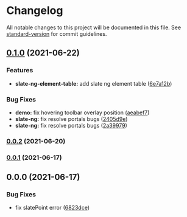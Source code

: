# Changelog

All notable changes to this project will be documented in this file. See [standard-version](https://github.com/conventional-changelog/standard-version) for commit guidelines.

## [0.1.0](https://github.com/chongqiangchen/slate-ng/compare/v0.0.2...v0.1.0) (2021-06-22)


### Features

* **slate-ng-element-table:** add slate ng element table ([6e7a12b](https://github.com/chongqiangchen/slate-ng/commit/6e7a12bf2cf0a46e8b4d7b2fa45aa7c16ff79535))


### Bug Fixes

* **demo:** fix hovering toolbar overlay position ([aeabef7](https://github.com/chongqiangchen/slate-ng/commit/aeabef7a53239f0770cb8c15d507da31e2dee730))
* **slate-ng:** fix resolve portals bugs ([2405d9e](https://github.com/chongqiangchen/slate-ng/commit/2405d9ed6b75c8312f88ca02348fbb5820ac6522))
* **slate-ng:** fix resolve portals bugs ([2a39979](https://github.com/chongqiangchen/slate-ng/commit/2a39979a3533e644a324cae0f5f4bbdbf9102e65))

### [0.0.2](https://github.com/chongqiangchen/slate-ng/compare/v0.0.1...v0.0.2) (2021-06-20)

### [0.0.1](https://github.com/chongqiangchen/slate-ng/compare/v0.0.0...v0.0.1) (2021-06-17)

## 0.0.0 (2021-06-17)


### Bug Fixes

* fix slatePoint error ([6823dce](https://github.com/chongqiangchen/slate-ng/commit/6823dcee742377c6091e404a549b48316f560bff))
